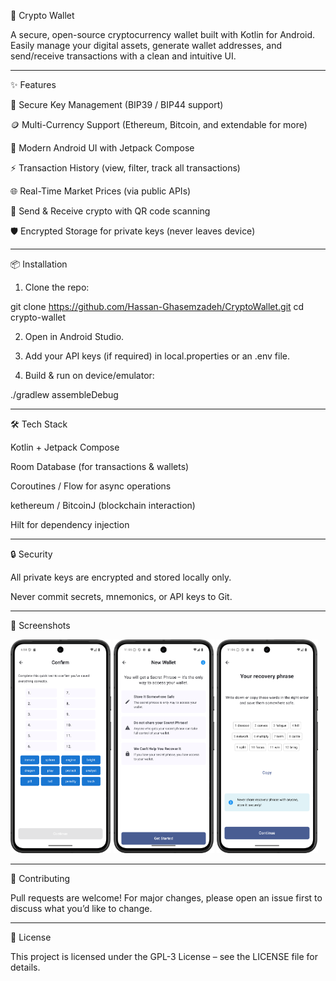 🚀 Crypto Wallet

A secure, open-source cryptocurrency wallet built with Kotlin for Android.
Easily manage your digital assets, generate wallet addresses, and send/receive transactions with a clean and intuitive UI.


---

✨ Features

🔐 Secure Key Management (BIP39 / BIP44 support)

🪙 Multi-Currency Support (Ethereum, Bitcoin, and extendable for more)

📲 Modern Android UI with Jetpack Compose

⚡ Transaction History (view, filter, track all transactions)

🌐 Real-Time Market Prices (via public APIs)

📡 Send & Receive crypto with QR code scanning

🛡️ Encrypted Storage for private keys (never leaves device)



---

📦 Installation

1. Clone the repo:

git clone https://github.com/Hassan-Ghasemzadeh/CryptoWallet.git
cd crypto-wallet


2. Open in Android Studio.


3. Add your API keys (if required) in local.properties or an .env file.


4. Build & run on device/emulator:

./gradlew assembleDebug




---

🛠️ Tech Stack

Kotlin + Jetpack Compose

Room Database (for transactions & wallets)

Coroutines / Flow for async operations

kethereum / BitcoinJ (blockchain interaction)

Hilt for dependency injection



---

🔒 Security

All private keys are encrypted and stored locally only.

Never commit secrets, mnemonics, or API keys to Git.



---

📸 Screenshots

<img src="screenshots/IMG_20250811_191120_813.png" width="32%"> <img src="screenshots/Screenshot_20250811_110552.png" width="32%"> <img src="screenshots/Screenshot_20250811_110611.png" width="32%">


---

🤝 Contributing

Pull requests are welcome! For major changes, please open an issue first to discuss what you’d like to change.


---

📜 License

This project is licensed under the GPL-3 License – see the LICENSE file for details.
